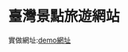 # 臺灣景點旅遊網站

實做網址:<a href="https://yuelone.github.io/React_Tourism/dist/#/about">demo網址</a>






















